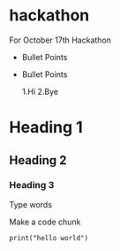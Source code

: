 # hackathon
For October 17th Hackathon

- Bullet Points
- Bullet Points

  1.Hi
  2.Bye
  
# Heading 1

## Heading 2

### Heading 3

Type words

Make a code chunk

```
print("hello world")
```

